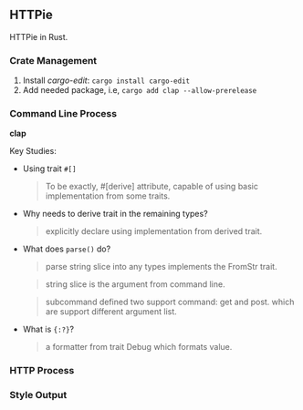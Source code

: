 ## HTTPie

HTTPie in Rust.

### Crate Management
1. Install _cargo-edit_: `cargo install cargo-edit`
2. Add needed package, i.e, `cargo add clap --allow-prerelease`


### Command Line Process

**clap**

Key Studies:
* Using trait `#[]`
    > To be exactly, #[derive] attribute, capable of using basic implementation from some traits.
* Why needs to derive trait in the remaining types?
    > explicitly declare using implementation from derived trait.
* What does `parse()` do?
    > parse string slice into any types implements the FromStr trait.

    > string slice is the argument from command line.

    > subcommand defined two support command: get and post. which are support different argument list.
* What is `{:?}`?
    > a formatter from trait Debug which formats value.

### HTTP Process

### Style Output
